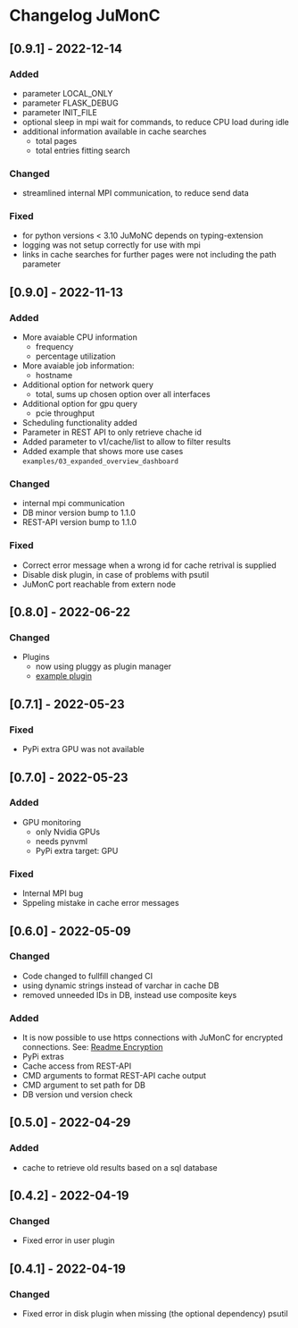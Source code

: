 # Changelog JuMonC


## [0.9.1] - 2022-12-14
### Added
- parameter LOCAL_ONLY
- parameter FLASK_DEBUG
- parameter INIT_FILE
- optional sleep in mpi wait for commands, to reduce CPU load during idle
- additional information available in cache searches
  - total pages
  - total entries fitting search

### Changed
- streamlined internal MPI communication, to reduce send data

### Fixed
- for python versions < 3.10 JuMoNC depends on typing-extension
- logging was not setup correctly for use with mpi
- links in cache searches for further pages were not including the path parameter


## [0.9.0] - 2022-11-13
### Added
- More avaiable CPU information
    - frequency
    - percentage utilization
- More avaiable job information:
    - hostname
- Additional option for network query
    - total, sums up chosen option over all interfaces
- Additional option for gpu query
    - pcie throughput
- Scheduling functionality added
- Parameter in REST API to only retrieve chache id
- Added parameter to v1/cache/list to allow to filter results
- Added example that shows more use cases `examples/03_expanded_overview_dashboard`

### Changed
- internal mpi communication
- DB minor version bump to 1.1.0
- REST-API version bump to 1.1.0

### Fixed
- Correct error message when a wrong id for cache retrival is supplied
- Disable disk plugin, in case of problems with psutil
- JuMonC port reachable from extern node


## [0.8.0] - 2022-06-22
### Changed
- Plugins
    - now using pluggy as plugin manager
    - [example plugin](https://gitlab.jsc.fz-juelich.de/coec/jumonc-logparser)


## [0.7.1] - 2022-05-23
### Fixed
- PyPi extra GPU was not available


## [0.7.0] - 2022-05-23
### Added
- GPU monitoring
    - only Nvidia GPUs
    - needs pynvml
    - PyPi extra target: GPU

### Fixed
- Internal MPI bug
- Sppeling mistake in cache error messages


## [0.6.0] - 2022-05-09
### Changed
- Code changed to fullfill changed CI
- using dynamic strings instead of varchar in cache DB
- removed unneeded IDs in DB, instead use composite keys

### Added
- It is now possible to use https connections with JuMonC for encrypted connections. See: [Readme Encryption](https://gitlab.jsc.fz-juelich.de/coec/jumonc#encryption)
- PyPi extras
- Cache access from REST-API
- CMD arguments to format REST-API cache output
- CMD argument to set path for DB
- DB version und version check


## [0.5.0] - 2022-04-29
### Added
- cache to retrieve old results based on a sql database


## [0.4.2] - 2022-04-19
### Changed
- Fixed error in user plugin


## [0.4.1] - 2022-04-19
### Changed
- Fixed error in disk plugin when missing (the optional dependency) psutil
